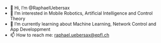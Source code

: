 - 👋 Hi, I’m @RaphaelUebersax
- 👀 I’m interested in Mobile Robotics, Artificial Intelligence and Control Theory
- 🌱 I’m currently learning about Machine Learning, Network Control and App Developpment 
- 📫 How to reach me: raphael.uebersax@epfl.ch

<!---
RaphaelUebersax/RaphaelUebersax is a ✨ special ✨ repository because its `README.md` (this file) appears on your GitHub profile.
You can click the Preview link to take a look at your changes.
--->
